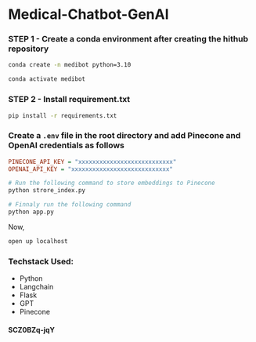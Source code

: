 # Medical-Chatbot-GenAI

### STEP 1 - Create a conda environment after creating the hithub repository
```bash
conda create -n medibot python=3.10
```
```bash
conda activate medibot
```

### STEP 2 - Install requirement.txt
```bash
pip install -r requirements.txt
```

### Create a `.env` file in the root directory and add Pinecone and OpenAI credentials as follows

```ini
PINECONE_API_KEY = "xxxxxxxxxxxxxxxxxxxxxxxxxxx"
OPENAI_API_KEY = "xxxxxxxxxxxxxxxxxxxxxxxxxxxx"
```

```bash
# Run the following command to store embeddings to Pinecone
python strore_index.py
```

```bash
# Finnaly run the following command
python app.py
```

Now,
```bash
open up localhost
```

### Techstack Used:

- Python
- Langchain
- Flask
- GPT
- Pinecone

#### SCZ0BZq-jqY